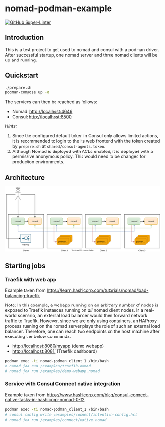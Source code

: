 # nomad-podman-example

[![GitHub Super-Linter](https://github.com/tropicalwave/nomad-podman/workflows/Lint%20Code%20Base/badge.svg)](https://github.com/marketplace/actions/super-linter)

## Introduction

This is a test project to get used to nomad and consul
with a podman driver. After successful startup, one nomad
server and three nomad clients will be up and running.

## Quickstart

```bash
./prepare.sh
podman-compose up -d
```

The services can then be reached as follows:

* Nomad: <http://localhost:4646>
* Consul: <http://localhost:8500>

_Hints:_
1. Since the configured default token in Consul only allows limited
actions, it is recommended to login to the its web frontend with the
token created by `prepare.sh` at `shared/consul-agents.token`.
2. Although Nomad is deployed with ACLs enabled, it is deployed
with a permissive anonymous policy. This would need to be changed
for production environments.

## Architecture

![Architecture](/images/architecture.svg)

## Starting jobs

### Traefik with web app

Example taken from <https://learn.hashicorp.com/tutorials/nomad/load-balancing-traefik>

Note: In this example, a webapp running on an arbitrary number of nodes
is exposed to Traefik instances running on _all_ nomad client nodes. In a
real-world scenario, an external load balancer would then forward network
traffic to Traefik. However, since we are only using containers, an
HAProxy process running on the nomad server plays the role of such an
external load balancer. Therefore, one can reach two endpoints on the
host machine after executing the below commands:

* <http://localhost:8080/myapp> (demo webapp)
* <http://localhost:8081/> (Traefik dashboard)

```bash
podman exec -ti nomad-podman_client_1 /bin/bash
# nomad job run /examples/traefik.nomad
# nomad job run /examples/demo-webapp.nomad
```

### Service with Consul Connect native integration

Example taken from <https://www.hashicorp.com/blog/consul-connect-native-tasks-in-hashicorp-nomad-0-12>

```bash
podman exec -ti nomad-podman_client_1 /bin/bash
# consul config write /examples/connect/intention-config.hcl
# nomad job run /examples/connect/native.nomad
```
